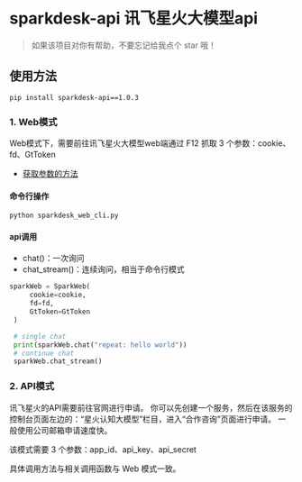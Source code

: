 # sparkdesk-api 讯飞星火大模型api
> 如果该项目对你有帮助，不要忘记给我点个 star 哦！
## 使用方法
```shell
pip install sparkdesk-api==1.0.3
```

### 1. Web模式
Web模式下，需要前往讯飞星火大模型web端通过 F12 抓取 3 个参数：cookie、fd、GtToken
- [获取参数的方法](https://github.com/HildaM/sparkdesk-api/tree/main/docs)

#### 命令行操作
```shell
python sparkdesk_web_cli.py
```

#### api调用
- chat()：一次询问
- chat_stream()：连续询问，相当于命令行模式
```python
sparkWeb = SparkWeb(
     cookie=cookie,
     fd=fd,
     GtToken=GtToken
 )

 # single chat
 print(sparkWeb.chat("repeat: hello world"))
 # continue chat
 sparkWeb.chat_stream()
```

### 2. API模式
讯飞星火的API需要前往官网进行申请。
你可以先创建一个服务，然后在该服务的控制台页面左边的：“星火认知大模型”栏目，进入“合作咨询”页面进行申请。
一般使用公司邮箱申请速度快。

该模式需要 3 个参数：app_id、api_key、api_secret

具体调用方法与相关调用函数与 Web 模式一致。
